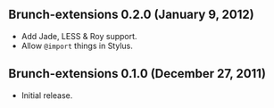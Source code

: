 ## Brunch-extensions 0.2.0 (January 9, 2012)
* Add Jade, LESS & Roy support.
* Allow `@import` things in Stylus.

## Brunch-extensions 0.1.0 (December 27, 2011)
* Initial release.
